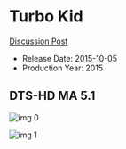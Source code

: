 # Turbo Kid

[Discussion Post](https://www.avsforum.com/threads/bass-eq-for-filtered-movies.2995212/post-59630474)

* Release Date: 2015-10-05
* Production Year: 2015

## DTS-HD MA 5.1

![img 0](https://i.imgur.com/Lm3AE5b.jpg)

![img 1](https://i.imgur.com/F5myWhv.png)

